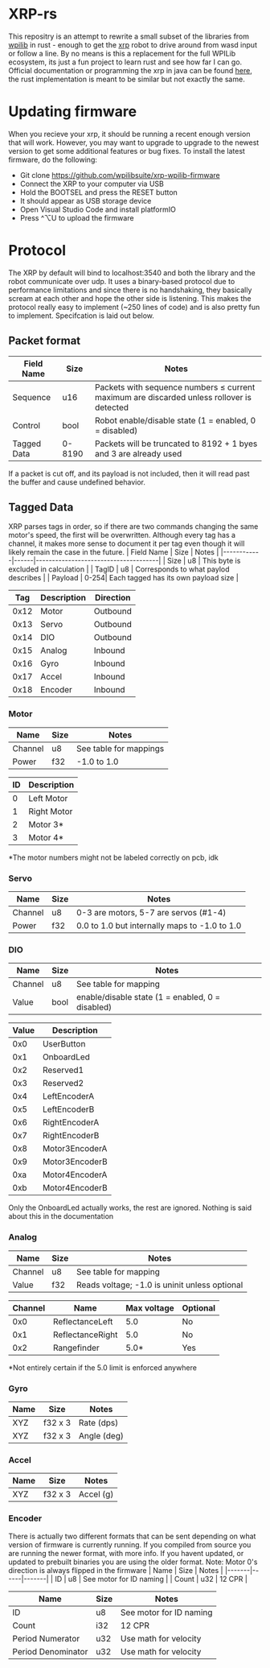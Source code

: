 # XRP-rs
This repositry is an attempt to rewrite a small subset of the libraries from [wpilib](https://github.com/wpilibsuite/allwpilib) in rust - enough to get the [xrp](https://www.sparkfun.com/experiential-robotics-platform-xrp-kit-beta.html) robot to drive around from wasd input or follow a line. By no means is this a replacement for the full WPILib ecosystem, its just a fun project to learn rust and see how far I can go. Official documentation or programming the xrp in java can be found [here](https://docs.wpilib.org/en/latest/docs/xrp-robot/index.html), the rust implementation is meant to be similar but not exactly the same.

# Updating firmware
When you recieve your xrp, it should be running a recent enough version that will work. However, you may want to upgrade to upgrade to the newest version to get some additional features or bug fixes. To install the latest firmware, do the following: 
- Git clone https://github.com/wpilibsuite/xrp-wpilib-firmware
- Connect the XRP to your computer via USB
- Hold the BOOTSEL and press the RESET button
- It should appear as USB storage device
- Open Visual Studio Code and install platformIO
- Press ^⌥U to upload the firmware



# Protocol
The XRP by default will bind to localhost:3540 and both the library and the robot communicate over udp. It uses a binary-based protocol due to performance limitations and since there is no handshaking, they basically scream at each other and hope the other side is listening. This makes the protocol really easy to implement (~250 lines of code) and is also pretty fun to implement. Specifcation is laid out below.

## Packet format
| Field Name  | Size	| Notes  |
|-------------|---------|--------|
| Sequence    | u16     | Packets with sequence numbers ≤ current maximum are discarded unless rollover is detected |
| Control     | bool    | Robot enable/disable state (1 = enabled, 0 = disabled) |
| Tagged Data | 0-8190  | Packets will be truncated to 8192 + 1 byes and 3 are already used|

If a packet is cut off, and its payload is not included, then it will read past the buffer and cause undefined behavior. 


## Tagged Data
XRP parses tags in order, so if there are two commands changing the same motor's speed, the first will be overwritten. Although every tag has a channel, it makes more sense to document it per tag even though it will likely remain the case in the future.
| Field Name | Size | Notes                                |
|------------|------|--------------------------------------|
| Size       | u8   | This byte is excluded in calculation  |
| TagID      | u8   | Corresponds to what paylod describes |
| Payload    | 0-254| Each tagged has its own payload size |


| Tag  | Description | Direction |
|------|-------------|-----------|
| 0x12 | Motor       | Outbound  |
| 0x13 | Servo       | Outbound  |
| 0x14 | DIO         | Outbound  |
| 0x15 | Analog      | Inbound   |
| 0x16 | Gyro        | Inbound   |
| 0x17 | Accel       | Inbound   |
| 0x18 | Encoder     | Inbound   |


### Motor
| Name    | Size | Notes                  | 
|---------|------|------------------------|
| Channel | u8   | See table for mappings |
| Power   | f32  | -1.0 to 1.0            |

| ID | Description |
|----|-------------|
| 0  | Left Motor  |
| 1  | Right Motor |
| 2  | Motor 3*    |
| 3  | Motor 4*    |

*The motor numbers might not be labeled correctly on pcb, idk

### Servo
| Name    | Size | Notes        | 
|---------|------|--------------|
| Channel | u8   | 0-3 are motors, 5-7 are servos (#1-4)|
| Power   | f32  | 0.0 to 1.0 but internally maps to -1.0 to 1.0 |

### DIO
| Name    | Size | Notes                 | 
|---------|------|-----------------------|
| Channel | u8   | See table for mapping |
| Value   | bool | enable/disable state (1 = enabled, 0 = disabled) |

| Value | Description    |
|-------|----------------|
| 0x0   | UserButton     |
| 0x1   | OnboardLed     |
| 0x2   | Reserved1      |
| 0x3   | Reserved2      |
| 0x4   | LeftEncoderA   |
| 0x5   | LeftEncoderB   |
| 0x6   | RightEncoderA  |
| 0x7   | RightEncoderB  |
| 0x8   | Motor3EncoderA |
| 0x9   | Motor3EncoderB |
| 0xa   | Motor4EncoderA |
| 0xb   | Motor4EncoderB |

Only the OnboardLed actually works, the rest are ignored. Nothing is said about this in the documentation

### Analog
| Name    | Size | Notes                         |
|---------|------|-------------------------------|
| Channel | u8   | See table for mapping         |
| Value   | f32  | Reads voltage; -1.0 is uninit unless optional |

| Channel | Name | Max voltage | Optional |
|------|---------|------------|-----------|
| 0x0  | ReflectanceLeft | 5.0   | No |
| 0x1  | ReflectanceRight | 5.0   | No |
| 0x2  | Rangefinder | 5.0*  | Yes |

*Not entirely certain if the 5.0 limit is enforced anywhere

### Gyro
| Name | Size    | Notes       |
|------|---------|-------------|
| XYZ  | f32 x 3 | Rate (dps)  |
| XYZ  | f32 x 3 | Angle (deg) |

### Accel
| Name | Size    | Notes       |
|------|---------|-------------|
| XYZ  | f32 x 3 | Accel (g)   |

### Encoder
There is actually two different formats that can be sent depending on what version of firmware is currently running. If you compiled from source you are running the newer format, with more info. If you havent updated, or updated to prebuilt binaries you are using the older format. Note: Motor 0's direction is always flipped in the firmware
| Name  | Size | Notes |
|-------|------|-------|
| ID    | u8   | See motor for ID naming |
| Count | u32  | 12 CPR |

| Name               | Size | Notes                   |
|--------------------|------|-------------------------|
| ID                 | u8   | See motor for ID naming |
| Count              | i32  | 12 CPR                  |
| Period Numerator   | u32  | Use math for velocity   |
| Period Denominator | u32  | Use math for velocity   |
